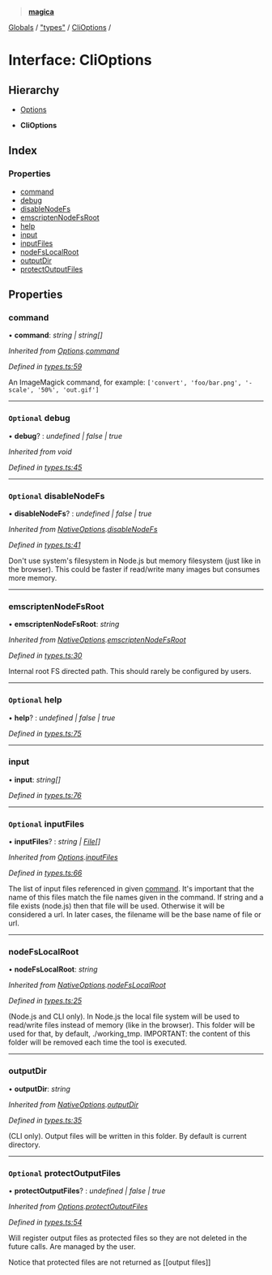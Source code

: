 > **[magica](../README.md)**

[Globals](../README.md) / ["types"](../modules/_types_.md) / [CliOptions](_types_.clioptions.md) /

# Interface: CliOptions

## Hierarchy

  * [Options](_types_.options.md)

  * **CliOptions**

## Index

### Properties

* [command](_types_.clioptions.md#command)
* [debug](_types_.clioptions.md#optional-debug)
* [disableNodeFs](_types_.clioptions.md#optional-disablenodefs)
* [emscriptenNodeFsRoot](_types_.clioptions.md#emscriptennodefsroot)
* [help](_types_.clioptions.md#optional-help)
* [input](_types_.clioptions.md#input)
* [inputFiles](_types_.clioptions.md#optional-inputfiles)
* [nodeFsLocalRoot](_types_.clioptions.md#nodefslocalroot)
* [outputDir](_types_.clioptions.md#outputdir)
* [protectOutputFiles](_types_.clioptions.md#optional-protectoutputfiles)

## Properties

###  command

• **command**: *string | string[]*

*Inherited from [Options](_types_.options.md).[command](_types_.options.md#command)*

*Defined in [types.ts:59](https://github.com/cancerberoSgx/magica/blob/1a62845/src/types.ts#L59)*

An ImageMagick command, for example: `['convert', 'foo/bar.png', '-scale', '50%', 'out.gif']`

___

### `Optional` debug

• **debug**? : *undefined | false | true*

*Inherited from void*

*Defined in [types.ts:45](https://github.com/cancerberoSgx/magica/blob/1a62845/src/types.ts#L45)*

___

### `Optional` disableNodeFs

• **disableNodeFs**? : *undefined | false | true*

*Inherited from [NativeOptions](_types_.nativeoptions.md).[disableNodeFs](_types_.nativeoptions.md#optional-disablenodefs)*

*Defined in [types.ts:41](https://github.com/cancerberoSgx/magica/blob/1a62845/src/types.ts#L41)*

Don't use system's filesystem in Node.js but memory filesystem (just like in the browser). This could be
faster if read/write many images but consumes more memory.

___

###  emscriptenNodeFsRoot

• **emscriptenNodeFsRoot**: *string*

*Inherited from [NativeOptions](_types_.nativeoptions.md).[emscriptenNodeFsRoot](_types_.nativeoptions.md#emscriptennodefsroot)*

*Defined in [types.ts:30](https://github.com/cancerberoSgx/magica/blob/1a62845/src/types.ts#L30)*

Internal root FS directed path. This should rarely be configured by users.

___

### `Optional` help

• **help**? : *undefined | false | true*

*Defined in [types.ts:75](https://github.com/cancerberoSgx/magica/blob/1a62845/src/types.ts#L75)*

___

###  input

• **input**: *string[]*

*Defined in [types.ts:76](https://github.com/cancerberoSgx/magica/blob/1a62845/src/types.ts#L76)*

___

### `Optional` inputFiles

• **inputFiles**? : *string | [File](_types_.file.md)[]*

*Inherited from [Options](_types_.options.md).[inputFiles](_types_.options.md#optional-inputfiles)*

*Defined in [types.ts:66](https://github.com/cancerberoSgx/magica/blob/1a62845/src/types.ts#L66)*

The list of input files referenced in given [command](_types_.clioptions.md#command). It's important that the name of this files match
the file names given in the command. If string and a file exists (node.js) then that file will be used.
Otherwise it will be considered a url. In later cases, the filename will be the base name of file or url.

___

###  nodeFsLocalRoot

• **nodeFsLocalRoot**: *string*

*Inherited from [NativeOptions](_types_.nativeoptions.md).[nodeFsLocalRoot](_types_.nativeoptions.md#nodefslocalroot)*

*Defined in [types.ts:25](https://github.com/cancerberoSgx/magica/blob/1a62845/src/types.ts#L25)*

(Node.js and CLI only). In Node.js the local file system will be used to read/write files instead of
memory (like in the browser). This folder will be used for that, by default, ./working_tmp. IMPORTANT:
the content of this folder will be removed each time the tool is executed.

___

###  outputDir

• **outputDir**: *string*

*Inherited from [NativeOptions](_types_.nativeoptions.md).[outputDir](_types_.nativeoptions.md#outputdir)*

*Defined in [types.ts:35](https://github.com/cancerberoSgx/magica/blob/1a62845/src/types.ts#L35)*

(CLI only). Output files will be written in this folder. By default is current directory.

___

### `Optional` protectOutputFiles

• **protectOutputFiles**? : *undefined | false | true*

*Inherited from [Options](_types_.options.md).[protectOutputFiles](_types_.options.md#optional-protectoutputfiles)*

*Defined in [types.ts:54](https://github.com/cancerberoSgx/magica/blob/1a62845/src/types.ts#L54)*

Will register output files as protected files so they are not deleted in the future calls. Are managed by the user.

Notice that protected files are not returned as [[output files]]